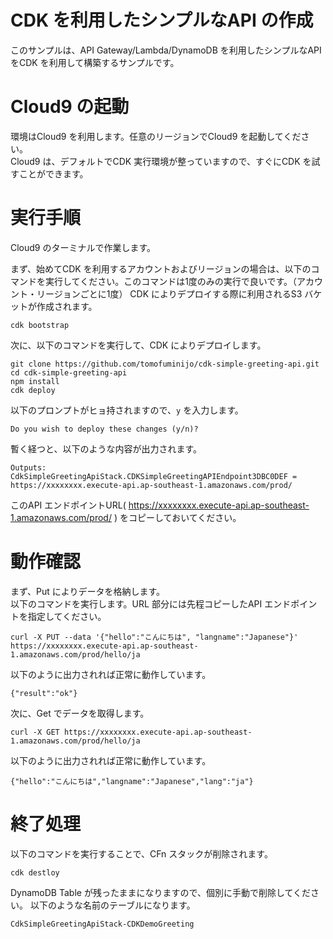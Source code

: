 # CDK を利用したシンプルなAPI の作成

このサンプルは、API Gateway/Lambda/DynamoDB を利用したシンプルなAPI をCDK を利用して構築するサンプルです。

# Cloud9 の起動

環境はCloud9 を利用します。任意のリージョンでCloud9 を起動してください。  
Cloud9 は、デフォルトでCDK 実行環境が整っていますので、すぐにCDK を試すことができます。


# 実行手順

Cloud9 のターミナルで作業します。  

まず、始めてCDK を利用するアカウントおよびリージョンの場合は、以下のコマンドを実行してください。このコマンドは1度のみの実行で良いです。（アカウント・リージョンごとに1度）
CDK によりデプロイする際に利用されるS3 バケットが作成されます。

```
cdk bootstrap
```

次に、以下のコマンドを実行して、CDK によりデプロイします。

```
git clone https://github.com/tomofuminijo/cdk-simple-greeting-api.git
cd cdk-simple-greeting-api
npm install
cdk deploy
```

以下のプロンプトがヒョ持されますので、`y` を入力します。

```
Do you wish to deploy these changes (y/n)? 
```

暫く経つと、以下のような内容が出力されます。

```
Outputs:
CdkSimpleGreetingApiStack.CDKSimpleGreetingAPIEndpoint3DBC0DEF = https://xxxxxxxx.execute-api.ap-southeast-1.amazonaws.com/prod/
```

このAPI エンドポイントURL( https://xxxxxxxx.execute-api.ap-southeast-1.amazonaws.com/prod/ ) をコピーしておいてください。

# 動作確認

まず、Put によりデータを格納します。  
以下のコマンドを実行します。URL 部分には先程コピーしたAPI エンドポイントを指定してください。

```
curl -X PUT --data '{"hello":"こんにちは", "langname":"Japanese"}' https://xxxxxxxx.execute-api.ap-southeast-1.amazonaws.com/prod/hello/ja
```

以下のように出力されれば正常に動作しています。

```
{"result":"ok"}
```

次に、Get でデータを取得します。

```
curl -X GET https://xxxxxxxx.execute-api.ap-southeast-1.amazonaws.com/prod/hello/ja
```

以下のように出力されれば正常に動作しています。

```
{"hello":"こんにちは","langname":"Japanese","lang":"ja"}
```


# 終了処理

以下のコマンドを実行することで、CFn スタックが削除されます。

```
cdk destloy
```

DynamoDB Table が残ったままになりますので、個別に手動で削除してください。
以下のような名前のテーブルになります。


```
CdkSimpleGreetingApiStack-CDKDemoGreeting
```
